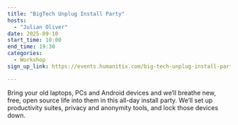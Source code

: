 ```yaml
---
title: "BigTech Unplug Install Party"
hosts:
  - "Julian Oliver"
date: 2025-09-10
start_time: 10:00
end_time: 19:30
categories:
  - Workshop
sign_up_link: https://events.humanitix.com/big-tech-unplug-install-party

---
```


Bring your old laptops, PCs and Android devices and we’ll breathe new, free,
open source life into them in this all-day install party. We’ll set up
productivity suites, privacy and anonymity tools, and lock those devices down.


